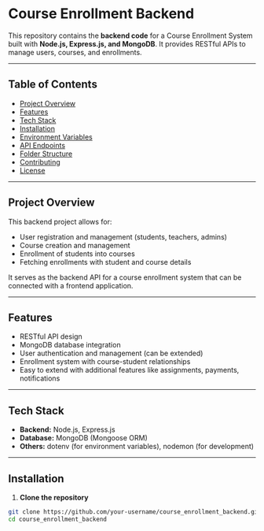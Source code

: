 # Course Enrollment Backend

This repository contains the **backend code** for a Course Enrollment System built with **Node.js, Express.js, and MongoDB**. It provides RESTful APIs to manage users, courses, and enrollments.

---

## Table of Contents

- [Project Overview](#project-overview)
- [Features](#features)
- [Tech Stack](#tech-stack)
- [Installation](#installation)
- [Environment Variables](#environment-variables)
- [API Endpoints](#api-endpoints)
- [Folder Structure](#folder-structure)
- [Contributing](#contributing)
- [License](#license)

---

## Project Overview

This backend project allows for:

- User registration and management (students, teachers, admins)
- Course creation and management
- Enrollment of students into courses
- Fetching enrollments with student and course details

It serves as the backend API for a course enrollment system that can be connected with a frontend application.

---

## Features

- RESTful API design
- MongoDB database integration
- User authentication and management (can be extended)
- Enrollment system with course-student relationships
- Easy to extend with additional features like assignments, payments, notifications

---

## Tech Stack

- **Backend:** Node.js, Express.js  
- **Database:** MongoDB (Mongoose ORM)  
- **Others:** dotenv (for environment variables), nodemon (for development)

---

## Installation

1. **Clone the repository**

```bash
git clone https://github.com/your-username/course_enrollment_backend.git
cd course_enrollment_backend
